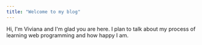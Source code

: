 ```yaml
---
title: "Welcome to my blog"
---
```


Hi, I'm Viviana and I'm glad you are here. I plan to talk about my process of learning web programming and how happy I am.
